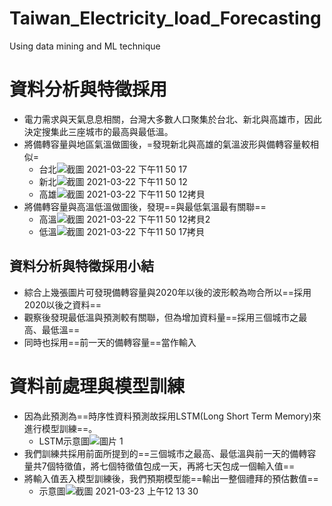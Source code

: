 # Taiwan_Electricity_load_Forecasting
Using data mining and ML technique

# 資料分析與特徵採用
- 電力需求與天氣息息相關，台灣大多數人口聚集於台北、新北與高雄市，因此決定搜集此三座城市的最高與最低溫。
- 將備轉容量與地區氣溫做圖後，=發現新北與高雄的氣溫波形與備轉容量較相似=
  - 台北![截圖 2021-03-22 下午11 50 17](https://user-images.githubusercontent.com/48174852/112018956-f8630d00-8b69-11eb-9970-52bc9c5d1807.png)
  - 新北![截圖 2021-03-22 下午11 50 12](https://user-images.githubusercontent.com/48174852/112018643-ba65e900-8b69-11eb-8f90-7b6b4581d204.png)
  - 高雄![截圖 2021-03-22 下午11 50 12拷貝](https://user-images.githubusercontent.com/48174852/112019052-0b75dd00-8b6a-11eb-8632-46cbe66a3ca1.png)
- 將備轉容量與高溫低溫做圖後，發現==與最低氣溫最有關聯==
  - 高溫![截圖 2021-03-22 下午11 50 12拷貝2](https://user-images.githubusercontent.com/48174852/112019340-509a0f00-8b6a-11eb-892b-4d92a1476570.png)
  - 低溫![截圖 2021-03-22 下午11 50 17拷貝](https://user-images.githubusercontent.com/48174852/112019336-4e37b500-8b6a-11eb-9dcc-d2ad1367465f.png)
## 資料分析與特徵採用小結
- 綜合上幾張圖片可發現備轉容量與2020年以後的波形較為吻合所以==採用2020以後之資料==
- 觀察後發現最低溫與預測較有關聯，但為增加資料量==採用三個城市之最高、最低溫==
- 同時也採用==前一天的備轉容量==當作輸入

# 資料前處理與模型訓練
- 因為此預測為==時序性資料預測故採用LSTM(Long Short Term Memory)來進行模型訓練==。
  - LSTM示意圖![圖片 1](https://user-images.githubusercontent.com/48174852/112021841-aa9bd400-8b6c-11eb-81a0-5c60883cefeb.png)
- 我們訓練共採用前面所提到的==三個城市之最高、最低溫與前一天的備轉容量共7個特徵值，將七個特徵值包成一天，再將七天包成一個輸入值==
- 將輸入值丟入模型訓練後，我們預期模型能==輸出一整個禮拜的預估數值==
  - 示意圖![截圖 2021-03-23 上午12 13 30](https://user-images.githubusercontent.com/48174852/112022291-2138d180-8b6d-11eb-9444-785d65d08deb.png)


